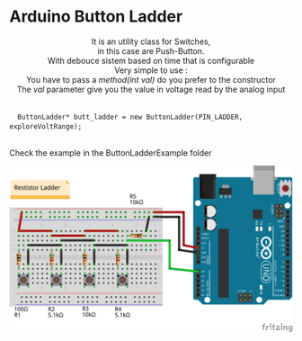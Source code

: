 # Arduino Button Ladder
<p align="center">
It is an utility class for Switches,<br/>
in this case are Push-Button. 
<br/>With debouce sistem based on time that is configurable <br/>
Very simple to use :   <br/>
You have to pass a <em> method(int val) </em> do you prefer to the constructor</br>
The <em>val</em> parameter give you the value in voltage read by the analog input<br/>
</p>


<div id ="example">
<p>
<code>
  ButtonLadder* butt_ladder = new ButtonLadder(PIN_LADDER, exploreVoltRange);
</code>
<br/>
</p>
</div>

<p>
Check the example in the ButtonLadderExample folder
</p>

<p align="center">
  <img src="ButtonLadder.png"/>
</p>
